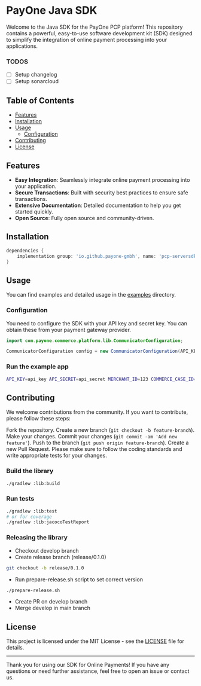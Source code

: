 # PayOne Java SDK

Welcome to the Java SDK for the PayOne PCP platform! This repository contains a powerful, easy-to-use software development kit (SDK) designed to simplify the integration of online payment processing into your applications.



### TODOS
- [ ] Setup changelog
- [ ] Setup sonarcloud

## Table of Contents

- [Features](#features)
- [Installation](#installation)
- [Usage](#usage)
    - [Configuration](#configuration)
- [Contributing](#contributing)
- [License](#license)

## Features

- **Easy Integration**: Seamlessly integrate online payment processing into your application.
- **Secure Transactions**: Built with security best practices to ensure safe transactions.
- **Extensive Documentation**: Detailed documentation to help you get started quickly.
- **Open Source**: Fully open source and community-driven.

## Installation

```groovy
dependencies {
    implementation group: 'io.github.payone-gmbh', name: 'pcp-serversdk-java', version: '0.0.1'
}
```

## Usage

You can find examples and detailed usage in the [examples](./app/src/main/java/com/payone/commerce/platform/app/examples/) directory.

### Configuration

You need to configure the SDK with your API key and secret key. You can obtain these from your payment gateway provider.

```java
import com.payone.commerce.platform.lib.CommunicatorConfiguration;

CommunicatorConfiguration config = new CommunicatorConfiguration(API_KEY, API_SECRET, "preprod.commerce-api.payone.com");
```




### Run the example app

```sh
API_KEY=api_key API_SECRET=api_secret MERCHANT_ID=123 COMMERCE_CASE_ID=234 CHECKOUT_ID=345 ./gradlew :app:run
```


## Contributing

We welcome contributions from the community. If you want to contribute, please follow these steps:

Fork the repository.
Create a new branch (`git checkout -b feature-branch`).
Make your changes.
Commit your changes (`git commit -am 'Add new feature'`).
Push to the branch (`git push origin feature-branch`).
Create a new Pull Request.
Please make sure to follow the coding standards and write appropriate tests for your changes.


### Build the library

```sh
./gradlew :lib:build
```

### Run tests

```sh
./gradlew :lib:test
# or for coverage
./gradlew :lib:jacocoTestReport
```

### Releasing the library

- Checkout develop branch
- Create release branch (release/0.1.0)
```sh
git checkout -b release/0.1.0
```
- Run prepare-release.sh script to set correct version
```sh
./prepare-release.sh
```
- Create PR on develop branch
- Merge develop in main branch


## License

This project is licensed under the MIT License - see the [LICENSE](./LICENSE) file for details.

---

Thank you for using our SDK for Online Payments! If you have any questions or need further assistance, feel free to open an issue or contact us.